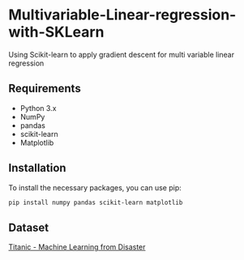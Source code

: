 # Multivariable-Linear-regression-with-SKLearn
Using Scikit-learn to apply gradient descent for multi variable linear regression

## Requirements

- Python 3.x
- NumPy
- pandas
- scikit-learn
- Matplotlib

## Installation

To install the necessary packages, you can use pip:

```bash
pip install numpy pandas scikit-learn matplotlib
```
## Dataset

[Titanic - Machine Learning from Disaster](https://www.kaggle.com/competitions/titanic)

